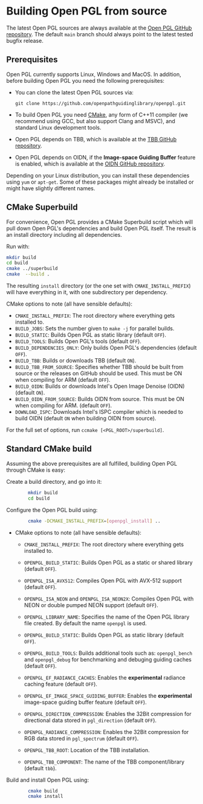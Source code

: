 Building Open PGL from source
=============================

The latest Open PGL sources are always available at the [Open PGL GitHub
repository](http://github.com/openpathguidinglibrary/openpgl). The default `main` branch
should always point to the latest tested bugfix release.

Prerequisites
-------------

Open PGL currently supports Linux, Windows and MacOS. In addition, before
building Open PGL you need the following prerequisites:

-   You can clone the latest Open PGL sources via:

        git clone https://github.com/openpathguidinglibrary/openpgl.git

-   To build Open PGL you need [CMake](http://www.cmake.org), any form of C++11 compiler (we recommend using GCC, but also support Clang and MSVC), and standard Linux development tools.

-   Open PGL depends on TBB, which is available at the [TBB GitHub
    repository](https://github.com/oneapi-src/oneTBB).

-   Open PGL depends on OIDN, if the **Image-space Guiding Buffer** feature is enabled, which is available at the [OIDN GitHub
    repository](https://github.com/RenderKit/oidn).

Depending on your Linux distribution, you can install these dependencies using `yum` or `apt-get`. Some of these packages might already be installed or might have slightly different names.

CMake Superbuild
----------------

For convenience, Open PGL provides a CMake Superbuild script which will pull
down Open PGL's dependencies and build Open PGL itself. The result is an install
directory including all dependencies.

Run with:

```bash
mkdir build
cd build
cmake ../superbuild
cmake  --build .
```

The resulting `install` directory (or the one set with `CMAKE_INSTALL_PREFIX`)
will have everything in it, with one subdirectory per dependency.

CMake options to note (all have sensible defaults):

- `CMAKE_INSTALL_PREFIX`: The root directory where everything gets installed to.
- `BUILD_JOBS`: Sets the number given to `make -j` for parallel builds.
- `BUILD_STATIC`: Builds Open PGL as static library (default `OFF`).
- `BUILD_TOOLS`: Builds Open PGL's tools (default `OFF`).
- `BUILD_DEPENDENCIES_ONLY`: Only builds Open PGL's dependencies (default `OFF`).
- `BUILD_TBB`: Builds or downloads TBB (default `ON`).
- `BUILD_TBB_FROM_SOURCE`: Specifies whether TBB should be built from source or the releases on GitHub should be used. This must be ON
   when compiling for ARM (default `OFF`).
- `BUILD_OIDN`: Builds or downloads Intel's Open Image Denoise (OIDN) (default `ON`).
- `BUILD_OIDN_FROM_SOURCE`: Builds OIDN from source. This must be ON when compiling for ARM. (default `OFF`).
- `DOWNLOAD_ISPC`: Downloads Intel's ISPC compiler which is needed to build OIDN (default `ON` when building OIDN from source).

For the full set of options, run `ccmake [<PGL_ROOT>/superbuild]`.

Standard CMake build
--------------------

Assuming the above prerequisites are all fulfilled, building Open PGL through
CMake is easy:

Create a build directory, and go into it:

```bash
        mkdir build
        cd build
```

Configure the Open PGL build using:

```bash
        cmake -DCMAKE_INSTALL_PREFIX=[openpgl_install] ..
```

-  CMake options to note (all have sensible defaults):

    - `CMAKE_INSTALL_PREFIX`: The root directory where everything gets installed to.

    - `OPENPGL_BUILD_STATIC`: Builds Open PGL as a static or shared library (default `OFF`).

    - `OPENPGL_ISA_AVX512`: Compiles Open PGL with AVX-512 support (default `OFF`).

    - `OPENPGL_ISA_NEON` and `OPENPGL_ISA_NEON2X`: Compiles Open PGL with NEON or double
       pumped NEON support (default `OFF`).

    - `OPENPGL_LIBRARY_NAME`: Specifies the name of the Open PGL library file
        created. By default the name `openpgl` is used.

    - `OPENPGL_BUILD_STATIC`: Builds Open PGL as static library (default `OFF`).

    - `OPENPGL_BUILD_TOOLS`: Builds additional tools such as: `openpgl_bench` and `openpgl_debug` for benchmarking and debuging guiding caches (default `OFF`).

    - `OPENPGL_EF_RADIANCE_CACHES`: Enables the **experimental** radiance caching feature (default `OFF`).

    - `OPENPGL_EF_IMAGE_SPACE_GUIDING_BUFFER`: Enables the **experimental** image-space guiding buffer feature (default `OFF`).

    - `OPENPGL_DIRECTION_COMPRESSION`: Enables the 32Bit compression for directional data stored in `pgl_direction` (default `OFF`).

    - `OPENPGL_RADIANCE_COMPRESSION`: Enables the 32Bit compression for RGB data stored in `pgl_spectrum` (default `OFF`).

    - `OPENPGL_TBB_ROOT`: Location of the TBB installation.

    - `OPENPGL_TBB_COMPONENT`: The name of the TBB component/library (default `tbb`).

Build and install Open PGL using:

```bash
        cmake build
        cmake install
```

